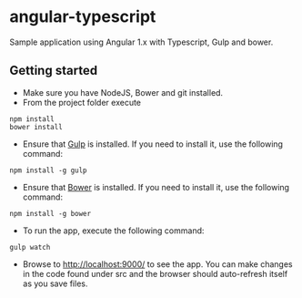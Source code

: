 # angular-typescript
Sample application using Angular 1.x with Typescript, Gulp and bower.

## Getting started
- Make sure you have NodeJS, Bower and git installed.
- From the project folder execute
```
npm install
bower install
```
- Ensure that [Gulp](http://gulpjs.com/) is installed. If you need to install it, use the following command:
```
npm install -g gulp
```
- Ensure that [Bower](http://bower.io/) is installed. If you need to install it, use the following command:
```
npm install -g bower
```
- To run the app, execute the following command:
```
gulp watch
```
- Browse to [http://localhost:9000/](http://localhost:9000/) to see the app. You can make changes in the code found under src and the browser should auto-refresh itself as you save files.
